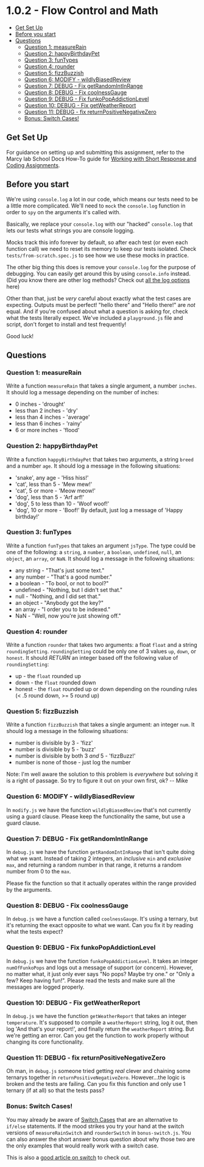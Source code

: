 # 1.0.2 - Flow Control and Math

- [Get Set Up](#get-set-up)
- [Before you start](#before-you-start)
- [Questions](#questions)
  - [Question 1: measureRain](#question-1-measurerain)
  - [Question 2: happyBirthdayPet](#question-2-happybirthdaypet)
  - [Question 3: funTypes](#question-3-funtypes)
  - [Question 4: rounder](#question-4-rounder)
  - [Question 5: fizzBuzzish](#question-5-fizzbuzzish)
  - [Question 6: MODIFY - wildlyBiasedReview](#question-6-modify---wildlybiasedreview)
  - [Question 7: DEBUG - Fix getRandomIntInRange](#question-7-debug---fix-getrandomintinrange)
  - [Question 8: DEBUG - Fix coolnessGauge](#question-8-debug---fix-coolnessgauge)
  - [Question 9: DEBUG - Fix funkoPopAddictionLevel](#question-9-debug---fix-funkopopaddictionlevel)
  - [Question 10: DEBUG - Fix getWeatherReport](#question-10-debug---fix-getweatherreport)
  - [Question 11: DEBUG - fix returnPositiveNegativeZero](#question-11-debug---fix-returnpositivenegativezero)
  - [Bonus: Switch Cases!](#bonus-switch-cases)

## Get Set Up

For guidance on setting up and submitting this assignment, refer to the Marcy lab School Docs How-To guide for [Working with Short Response and Coding Assignments](https://marcylabschool.gitbook.io/marcy-lab-school-docs/fullstack-curriculum/how-tos/working-with-assignments#how-to-work-on-assignments).

## Before you start
We're using `console.log` a lot in our code, which means our tests need to be a little more complicated. We'll need to `mock` the `console.log` function in order to `spy` on the arguments it's called with. 

Basically, we replace your `console.log` with our "hacked" `console.log` that lets our tests what strings you are console logging.

Mocks track this info forever by default, so after each test (or even each function call) we need to reset its memory to keep our tests isolated. Check `tests/from-scratch.spec.js` to see how we use these mocks in practice.

The other big thing this does is remove your `console.log` for the purpose of debugging. You can easily get around this by using `console.info` instead. (Did you know there are other log methods? Check out [all the log options](https://www.syncfusion.com/blogs/post/11-console-methods-in-javascript-for-effective-debugging.aspx) here)

Other than that, just be *very* careful about exactly what the test cases are expecting. Outputs must be perfect! "hello there" and "Hello there!" are *not* equal. And if you're confused about what a question is asking for, check what the tests literally expect. We've included a `playground.js` file and script, don't forget to install and test frequently!

Good luck!

## Questions

### Question 1: measureRain
Write a function `measureRain` that takes a single argument, a number `inches`. It should log a message depending on the number of inches:
- 0 inches - 'drought'
- less than 2 inches - 'dry'
- less than 4 inches - 'average'
- less than 6 inches - 'rainy'
- 6 or more inches  - 'flood'

### Question 2: happyBirthdayPet
Write a function `happyBirthdayPet` that takes two arguments, a string `breed` and a number `age`. It should log a message in the following situations:
- 'snake', any age - 'Hiss hiss!'
- 'cat', less than 5 - 'Mew mew!'
- 'cat', 5 or more - 'Meow meow!'
- 'dog', less than 5 - 'Arf arf!'
- 'dog', 5 to less than 10 - 'Woof woof!'
- 'dog', 10 or more - 'Boof!'
By default, just log a message of 'Happy birthday!'

### Question 3: funTypes
Write a function `funTypes` that takes an argument `jsType`. The type could be one of the following: a `string`, a `number`, a `boolean`, `undefined`, `null`, an `object`, an `array`, or `NaN`. It should log a message in the following situations:

- any string - "That's just some text."
- any number - "That's a good number."
- a boolean - "To bool, or not to bool?"
- undefined - "Nothing, but I didn't set that."
- null - "Nothing, and I did set that."
- an object - "Anybody got the key?"
- an array - "I order you to be indexed."
- NaN - "Well, now you're just showing off."

### Question 4: rounder
Write a function `rounder` that takes two arguments: a float `float` and a string `roundingSetting`. `roundingSetting` could be only one of 3 values `up`, `down`, or `honest`. It should *RETURN* an integer based off the following value of `roundingSetting`:
- up - the `float` rounded up
- down - the `float` rounded down
- honest - the `float` rounded up or down depending on the rounding rules (< .5 round down, >= 5 round up)

### Question 5: fizzBuzzish
Write a function `fizzBuzzish` that takes a single argument: an integer `num`. It should log a message in the following situations:

- number is divisible by 3 - 'fizz'
- number is divisible by 5 - 'buzz'
- number is divisible by both 3 *and* 5 - 'fizzBuzz!'
- number is none of those - just log the number

Note: I'm well aware the solution to this problem is *everywhere* but solving it is a right of passage. So try to figure it out on your own first, ok? -- Mike

### Question 6: MODIFY - wildlyBiasedReview
In `modify.js` we have the function `wildlyBiasedReview` that's not currently using a guard clause. Please keep the functionality the same, but use a guard clause.

### Question 7: DEBUG - Fix getRandomIntInRange
In `debug.js` we have the function `getRandomIntInRange` that isn't quite doing what we want. Instead of taking 2 integers, an *inclusive* `min` and *exclusive* `max`, and returning a random number in that range, it returns a random number from 0 to the `max`.

Please fix the function so that it actually operates within the range provided by the arguments.

### Question 8: DEBUG - Fix coolnessGauge
In `debug.js` we have a function called `coolnessGauge`. It's using a ternary, but it's returning the exact opposite to what we want. Can you fix it by reading what the tests expect?

### Question 9: DEBUG - Fix funkoPopAddictionLevel
In `debug.js` we have the function `funkoPopAddictionLevel`. It takes an integer `numOfFunkoPops` and logs out a message of support (or concern). However, no matter what, it just only ever says "No pops? Maybe try one." or "Only a few? Keep having fun!". Please read the tests and make sure all the messages are logged properly.

### Question 10: DEBUG - Fix getWeatherReport
In `debug.js` we have the function `getWeatherReport` that takes an integer `temperature`. It's supposed to compile a `weatherReport` string, log it out, then log 'And that's your report!', and finally return the `weatherReport` string. But we're getting an error. Can you get the function to work properly without changing its core functionality.


### Question 11: DEBUG - fix returnPositiveNegativeZero
Oh man, in `debug.js` someone tried getting *real* clever and chaining some ternarys together in `returnPositiveNegativeZero`. However...the logic is broken and the tests are failing. Can you fix this function and only use 1 ternary (if at all) so that the tests pass?

### Bonus: Switch Cases!
You may already be aware of [Switch Cases](https://www.w3schools.com/js/js_switch.asp) that are an alternative to `if/else` statements. If the mood strikes you try your hand at the switch versions of `measureRainSwitch` and `rounderSwitch` in `bonus-switch.js`. You can also answer the short answer bonus question about why those two are the only examples that would really work with a switch case.

This is also a [good article on switch](https://javascript.info/switch) to check out.
